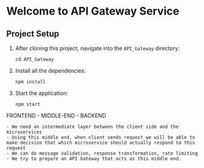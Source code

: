 # Welcome to API Gateway Service

## Project Setup

1. After cloning this project, navigate into the `API_Gateway` directory:
    ```
    cd API_Gateway
    ```

2. Install all the dependencies:
    ```
    npm install
    ```
    
3. Start the application:
    ```
    npm start
    ```

FRONTEND - MIDDLE-END - BACKEND

    - We need an intermediate layer between the client side and the microservices
    - Using this middle end, when client sends request we will be able to make decision that which microservice should actually respond to this request
    - We can do message validation, response transformation, rate limiting
    - We try to prepare an API Gateway that acts as this middle end.